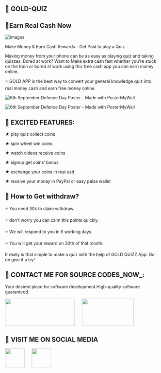 ## :tada: GOLD-QUIZ
## :tada:Earn Real Cash Now
                                   
![images](https://user-images.githubusercontent.com/112378013/192100609-b5d62578-3cf5-4bfe-8730-6297e339fdb0.jpg)

Make Money & Earn Cash Rewards - Get Paid to play a Quiz

Making money from your phone can be as easy as playing quiz
and taking quizzes. Bored at work?
Want to Make extra cash fast whether you're stuck on the train or bored at work using this free cash app you can earn money online.

⭐ GOLD APP is the best way to convert your general knowledge quiz into real money cash and earn free money online.


![6th September Defence Day Poster - Made with PosterMyWall](https://user-images.githubusercontent.com/112378013/192102472-66952595-8b8c-4385-a8d3-a3edd7bfc2a4.jpg)

![6th September Defence Day Poster - Made with PosterMyWall](https://user-images.githubusercontent.com/112378013/192102627-764b6bb3-6622-4c0c-ae24-c893a8d07877.jpg)

## :tada: EXCITED FEATURES:
★ play quiz collect coins

★ spin wheel win coins

★	watch videos receive coins

★	signup get coins’ bonus

★	exchange your coins in real usd

★	receive your money in PayPal or easy paisa wallet

## :tada: How to Get withdraw?

⭐ You need 30k to claim withdraw.

⭐ don't worry you can calm this points quickly.

⭐ We will respond to you in 5 working days.

⭐ You will get your reward on 30th of that month.


It really is that simple to make a quiz with the help of GOLD QUIZZ App. Go on give it a try!

## :tada: CONTACT ME FOR SOURCE CODES_NOW_:

Your desired place for software development.High-quality software guaranteed.

<a href="https://wa.link/9qbuj3"><img src="https://www.invoco.net/wp-content/uploads/2021/09/Whatsapp-Business-01-768x269.png" width="230" height="90" /></a>&nbsp;&nbsp;&nbsp;&nbsp;&nbsp; <a href="https://wa.link/fhwlj4"><img src="https://logos-world.net/wp-content/uploads/2020/05/WhatsApp-Symbol.png" width="170" height="90" /></a>&nbsp;&nbsp;&nbsp;&nbsp;&nbsp;


## :tada: VISIT ME ON SOCIAL MEDIA

<a href="https://web.facebook.com/people/%F0%9D%99%86%F0%9D%99%96%F0%9D%99%A5%F0%9D%99%A9%F0%9D%99%96%F0%9D%99%96%F0%9D%99%A3-%F0%9D%99%8F%F0%9D%99%9A%F0%9D%99%98%F0%9D%99%9D%F0%9D%99%A3%F0%9D%99%A4%F0%9D%99%A1%F0%9D%99%A4%F0%9D%99%9C%F0%9D%99%9E%F0%9D%99%9A%F0%9D%99%A8/100085431930554/"><img src="https://cdn.icon-icons.com/icons2/3041/PNG/512/facebook_logo_icon_189224.png" width="64" height="64" /></a>&nbsp;&nbsp;&nbsp;&nbsp;&nbsp; <a href="https://www.instagram.com/kaptaan_technologies.pk"><img src="https://upload.wikimedia.org/wikipedia/commons/thumb/e/e7/Instagram_logo_2016.svg/2048px-Instagram_logo_2016.svg.png" width="64" height="64" /></a>&nbsp;&nbsp;&nbsp;&nbsp;&nbsp;
